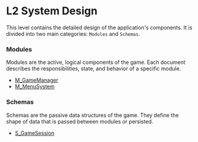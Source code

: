 # L2 System Design

This level contains the detailed design of the application's components. It is divided into two main categories: `Modules` and `Schemas`.

### Modules

Modules are the active, logical components of the game. Each document describes the responsibilities, state, and behavior of a specific module.

*   [M_GameManager](./modules/M_GameManager.md)
*   [M_MenuSystem](./modules/M_MenuSystem.md)

### Schemas

Schemas are the passive data structures of the game. They define the shape of data that is passed between modules or persisted.

*   [S_GameSession](./schemas/S_GameSession.md)
